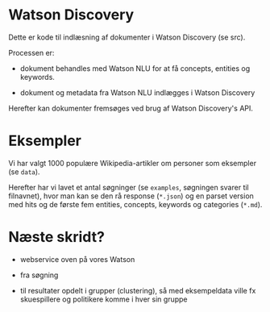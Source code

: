 # Watson Discovery

Dette er kode til indlæsning af dokumenter i Watson Discovery (se src).

Processen er:

* dokument behandles med Watson NLU for at få concepts, entities og keywords.

* dokument og metadata fra Watson NLU indlægges i Watson Discovery

Herefter kan dokumenter fremsøges ved brug af Watson Discovery's API.

# Eksempler

Vi har valgt 1000 populære Wikipedia-artikler om personer som eksempler (se `data`).

Herefter har vi lavet et antal søgninger (se `examples`, søgningen svarer til filnavnet), hvor man kan se den rå response (`*.json`) og en parset version med hits og de første fem entities, concepts, keywords og categories (`*.md`).

# Næste skridt?

 * webservice oven på vores Watson

  * fra søgning

  * til resultater opdelt i grupper (clustering), så med eksempeldata ville fx skuespillere og politikere komme i hver sin gruppe



